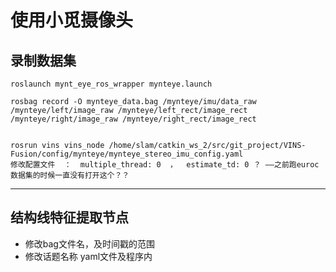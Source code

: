 # 使用小觅摄像头

 

## 录制数据集

```
roslaunch mynt_eye_ros_wrapper mynteye.launch 

rosbag record -O mynteye_data.bag /mynteye/imu/data_raw /mynteye/left/image_raw /mynteye/left_rect/image_rect /mynteye/right/image_raw /mynteye/right_rect/image_rect


rosrun vins vins_node /home/slam/catkin_ws_2/src/git_project/VINS-Fusion/config/mynteye/mynteye_stereo_imu_config.yaml
修改配置文件  ：  multiple_thread: 0  ，  estimate_td: 0 ？ ——之前跑euroc数据集的时候一直没有打开这个？？ 
```



___________

## 结构线特征提取节点

+ 修改bag文件名，及时间戳的范围
+ 修改话题名称  yaml文件及程序内